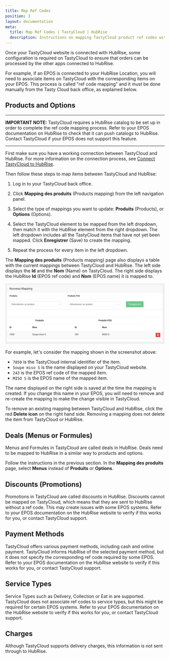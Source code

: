 ```yaml
---
title: Map Ref Codes
position: 3
layout: documentation
meta:
  title: Map Ref Codes | TastyCloud | HubRise
  description: Instructions on mapping TastyCloud product ref codes with other apps after connecting your EPOS with HubRise. Connect apps and synchronise your data.
---
```


Once your TastyCloud website is connected with HubRise, some configuration is required on TastyCloud to ensure that orders can be processed by the other apps connected to HubRise.

For example, if an EPOS is connected to your HubRise Location, you will need to associate items on TastyCloud with the corresponding items on your EPOS. This process is called "ref code mapping" and it must be done manually from the Tasty Cloud back office, as explained below.

## Products and Options

---

**IMPORTANT NOTE:** TastyCloud requires a HubRise catalog to be set up in order to complete the ref code mapping process. Refer to your EPOS documentation on HubRise to check that it can push catalogs to HubRise. Contact TastyCloud if your EPOS does not support this feature.

---

First make sure you have a working connection between TastyCloud and HubRise. For more information on the connection process, see [Connect TastyCloud to HubRise](/apps/tastycloud/connect-hubrise).

Then follow these steps to map items between TastyCloud and HubRise:

1. Log in to your TastyCloud back office.

1. Click **Mapping des produits** (Products mapping) from the left navigation panel.

1. Select the type of mappings you want to update: **Produits** (Products), or **Options** (Options).

1. Select the TastyCloud element to be mapped from the left dropdown, then match it with the HubRise element from the right dropdown. The left dropdown includes all the TastyCloud items that have not yet been mapped. Click **Enregistrer** (Save) to create the mapping.

1. Repeat the process for every item in the left dropdown.

The **Mapping des produits** (Products mapping) page also displays a table with the current mappings between TastyCloud and HubRise. The left side displays the **Id** and the **Nom** (Name) on TastyCloud. The right side displays the HubRise **Id** (EPOS ref code) and **Nom** (EPOS name) it is mapped to.

![Product mapping](../images/002-product-mapping.png)

For example, let's consider the mapping shown in the screenshot above:

- `7850` is the TastyCloud internal identifier of the item.
- `Soupe miso S` is the name displayed on your TastyCloud website.
- `243` is the EPOS ref code of the mapped item.
- `MISO S` is the EPOS name of the mapped item.

The name displayed on the right side is saved at the time the mapping is created. If you change this name in your EPOS, you will need to remove and re-create the mapping to make the change visible in TastyCloud.

To remove an existing mapping between TastyCloud and HubRise, click the red **Delete icon** on the right hand side. Removing a mapping does not delete the item from TastyCloud or HubRise.

## Deals (Menus or Formules)

Menus and Formules in TastyCloud are called deals in HubRise. Deals need to be mapped to HubRise in a similar way to products and options.

Follow the instructions in the previous section. In the **Mapping des produits** page, select **Menus** instead of **Produits** or **Options**.

## Discounts (Promotions)

Promotions in TastyCloud are called discounts in HubRise. Discounts cannot be mapped on TastyCloud, which means that they are sent to HubRise without a ref code. This may create issues with some EPOS systems. Refer to your EPOS documentation on the HubRise website to verify if this works for you, or contact TastyCloud support.

## Payment Methods

TastyCloud offers various payment methods, including cash and online payment. TastyCloud informs HubRise of the selected payment method, but it does not specify the corresponding ref code required by some EPOS. Refer to your EPOS documentation on the HubRise website to verify if this works for you, or contact TastyCloud support.

## Service Types

Service Types such as Delivery, Collection or Eat in are supported. TastyCloud does not associate ref codes to service types, but this might be required for certain EPOS systems. Refer to your EPOS documentation on the HubRise website to verify if this works for you, or contact TastyCloud support.

## Charges

Although TastyCloud supports delivery charges, this information is not sent through to HubRise.
